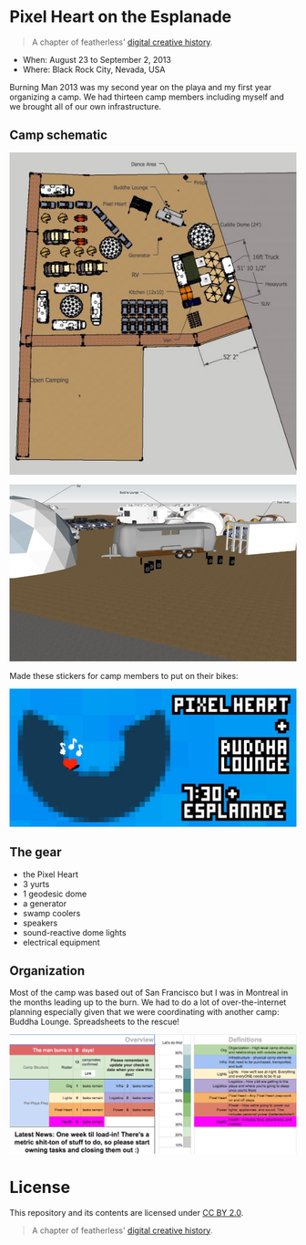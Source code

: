 # Pixel Heart on the Esplanade

> A chapter of featherless' [digital creative history](https://github.com/featherless/digital-creative-history).

- When: August 23 to September 2, 2013
- Where: Black Rock City, Nevada, USA

Burning Man 2013 was my second year on the playa and my first year organizing a camp. We had
thirteen camp members including myself and we brought all of our own infrastructure.

## Camp schematic

![Schematic](photos/schematic.jpg)

![Render](photos/render.jpg)

Made these stickers for camp members to put on their bikes:

![Stickers](photos/stickers.jpg)

## The gear

- the Pixel Heart
- 3 yurts
- 1 geodesic dome
- a generator
- swamp coolers
- speakers
- sound-reactive dome lights
- electrical equipment

## Organization

Most of the camp was based out of San Francisco but I was in Montreal in the months leading up to
the burn. We had to do a lot of over-the-internet planning especially given that we were
coordinating with another camp: Buddha Lounge. Spreadsheets to the rescue!

![PM'ing](photos/pming.png)

# License

This repository and its contents are licensed under [CC BY 2.0](http://creativecommons.org/licenses/by/2.0/).

> A chapter of featherless' [digital creative history](https://github.com/featherless/digital-creative-history).
